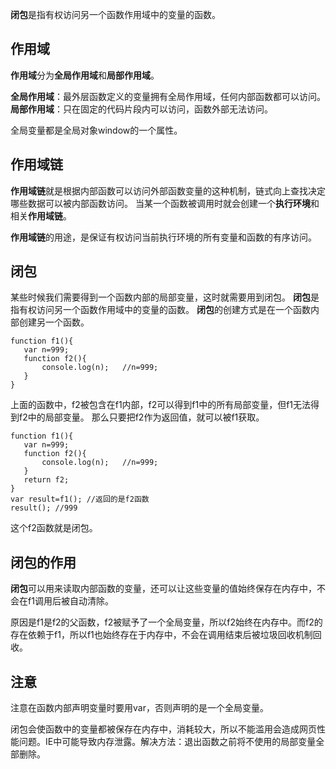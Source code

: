﻿**闭包**是指有权访问另一个函数作用域中的变量的函数。

## 作用域
**作用域**分为**全局作用域**和**局部作用域**。

**全局作用域**：最外层函数定义的变量拥有全局作用域，任何内部函数都可以访问。
**局部作用域**：只在固定的代码片段内可以访问，函数外部无法访问。

全局变量都是全局对象window的一个属性。

## 作用域链
**作用域链**就是根据内部函数可以访问外部函数变量的这种机制，链式向上查找决定哪些数据可以被内部函数访问。
当某一个函数被调用时就会创建一个**执行环境**和相关**作用域链**。

**作用域链**的用途，是保证有权访问当前执行环境的所有变量和函数的有序访问。

## 闭包
某些时候我们需要得到一个函数内部的局部变量，这时就需要用到闭包。
**闭包**是指有权访问另一个函数作用域中的变量的函数。
**闭包**的创建方式是在一个函数内部创建另一个函数。

    function f1(){
       var n=999;
       function f2(){
           console.log(n);   //n=999;
       }
    }
上面的函数中，f2被包含在f1内部，f2可以得到f1中的所有局部变量，但f1无法得到f2中的局部变量。
那么只要把f2作为返回值，就可以被f1获取。

    function f1(){
       var n=999;
       function f2(){
           console.log(n);   //n=999;
       }
       return f2;
    }
    var result=f1(); //返回的是f2函数
    result(); //999
这个f2函数就是闭包。

## 闭包的作用
**闭包**可以用来读取内部函数的变量，还可以让这些变量的值始终保存在内存中，不会在f1调用后被自动清除。

原因是f1是f2的父函数，f2被赋予了一个全局变量，所以f2始终在内存中。而f2的存在依赖于f1，所以f1也始终存在于内存中，不会在调用结束后被垃圾回收机制回收。

## 注意
注意在函数内部声明变量时要用var，否则声明的是一个全局变量。

闭包会使函数中的变量都被保存在内存中，消耗较大，所以不能滥用会造成网页性能问题。IE中可能导致内存泄露。解决方法：退出函数之前将不使用的局部变量全部删除。

